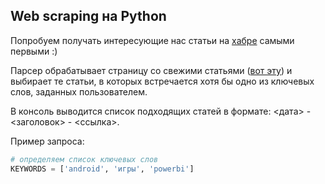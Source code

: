 ## Web scraping на Python

Попробуем получать интересующие нас статьи на [хабре](https://habr.com) самыми первыми :)

Парсер обрабатывает страницу со свежими статьями ([вот эту](https://habr.com/ru/all/)) и выбирает те статьи, в которых встречается хотя бы одно из ключевых слов, заданных пользователем.

В консоль выводится список подходящих статей в формате: <дата> - <заголовок> - <ссылка>.

Пример запроса:

```python
# определяем список ключевых слов
KEYWORDS = ['android', 'игры', 'powerbi']

